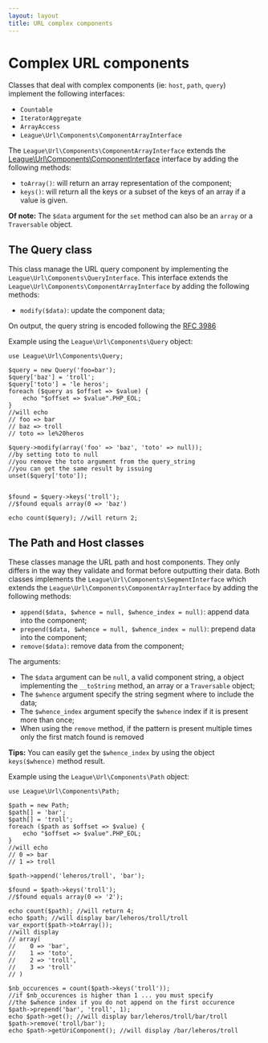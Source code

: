```yaml
---
layout: layout
title: URL complex components
---
```


# Complex URL components

Classes that deal with complex components (ie: `host`, `path`, `query`) implement the following interfaces:

* `Countable`
* `IteratorAggregate`
* `ArrayAccess`
* `League\Url\Components\ComponentArrayInterface`

The `League\Url\Components\ComponentArrayInterface` extends the [League\Url\Components\ComponentInterface](/components/basic) interface by adding the following methods:

* `toArray()`: will return an array representation of the component;
* `keys()`: will return all the keys or a subset of the keys of an array if a value is given.

<p class="message-info"><strong>Of note:</strong> The <code>$data</code> argument for the <code>set</code> method can also be an <code>array</code> or a <code>Traversable</code> object.</p>

## The Query class

This class manage the URL query component by implementing the `League\Url\Components\QueryInterface`.
This interface extends the `League\Url\Components\ComponentArrayInterface` by adding the following methods:

* `modify($data)`: update the component data;

<p class="message-info">On output, the query string is encoded following the <a href="http://www.faqs.org/rfcs/rfc3968" target="_blank">RFC 3986</a></p>

Example using the `League\Url\Components\Query` object:

~~~.language-php
use League\Url\Components\Query;

$query = new Query('foo=bar');
$query['baz'] = 'troll';
$query['toto'] = 'le heros';
foreach ($query as $offset => $value) {
	echo "$offset => $value".PHP_EOL;
}
//will echo 
// foo => bar
// baz => troll
// toto => le%20heros

$query->modify(array('foo' => 'baz', 'toto' => null));
//by setting toto to null
//you remove the toto argument from the query_string
//you can get the same result by issuing
unset($query['toto']);


$found = $query->keys('troll');
//$found equals array(0 => 'baz')

echo count($query); //will return 2;
~~~

## The Path and Host classes

These classes manage the URL path and host components. They only differs in the way they validate and format before outputting their data. Both classes implements the `League\Url\Components\SegmentInterface` which extends the `League\Url\Components\ComponentArrayInterface` by adding the following methods:

* `append($data, $whence = null, $whence_index = null)`: append data into the component;
* `prepend($data, $whence = null, $whence_index = null)`: prepend data into the component;
* `remove($data)`: remove data from the component;

The arguments:

* The `$data` argument can be `null`, a valid component string, a object implementing the `__toString` method, an array or a `Traversable` object;
* The `$whence` argument specify the string segment where to include the data;
* The `$whence_index` argument specify the `$whence` index if it is present more than once;
* When using the `remove` method, if the pattern is present multiple times only the first match found is removed 

<p class="message-info"><strong>Tips:</strong> You can easily get the <code>$whence_index</code> by using the object <code>keys($whence)</code> method result.</p>

Example using the `League\Url\Components\Path` object:

~~~.language-php
use League\Url\Components\Path;

$path = new Path;
$path[] = 'bar';
$path[] = 'troll';
foreach ($path as $offset => $value) {
	echo "$offset => $value".PHP_EOL;
}
//will echo 
// 0 => bar
// 1 => troll

$path->append('leheros/troll', 'bar');

$found = $path->keys('troll');
//$found equals array(0 => '2');

echo count($path); //will return 4;
echo $path; //will display bar/leheros/troll/troll
var_export($path->toArray());
//will display
// array(
//    0 => 'bar',
//    1 => 'toto',
//    2 => 'troll',
//    3 => 'troll'
// )

$nb_occurences = count($path->keys('troll'));
//if $nb_occurences is higher than 1 ... you must specify
//the $whence index if you do not append on the first occurence
$path->prepend('bar', 'troll', 1);
echo $path->get(); //will display bar/leheros/troll/bar/troll
$path->remove('troll/bar');
echo $path->getUriComponent(); //will display /bar/leheros/troll
~~~